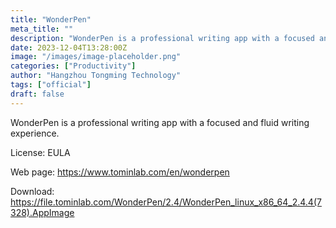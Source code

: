 ```yaml
---
title: "WonderPen"
meta_title: ""
description: "WonderPen is a professional writing app with a focused and fluid writing experience."
date: 2023-12-04T13:28:00Z
image: "/images/image-placeholder.png"
categories: ["Productivity"]
author: "Hangzhou Tongming Technology"
tags: ["official"]
draft: false
---
```


WonderPen is a professional writing app with a focused and fluid writing experience.

License: EULA

Web page: https://www.tominlab.com/en/wonderpen  

Download: https://file.tominlab.com/WonderPen/2.4/WonderPen_linux_x86_64_2.4.4(7328).AppImage
